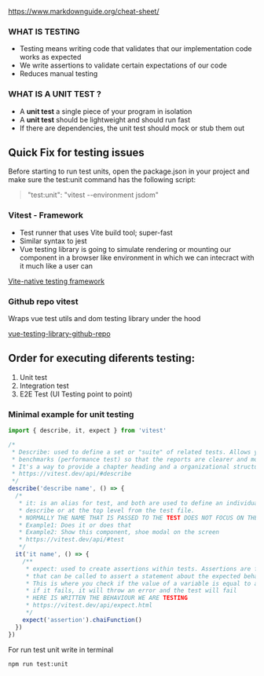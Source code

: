 https://www.markdownguide.org/cheat-sheet/

### WHAT IS TESTING

- Testing means writing code that validates that our implementation code works as expected
- We write assertions to validate certain expectations of our code
- Reduces manual testing

### WHAT IS A UNIT TEST ?

- A **unit test** a single piece of your program in isolation
- A **unit test** should be lightweight and should run fast
- If there are dependencies, the unit test should mock or stub them out

## Quick Fix for testing issues

Before starting to run test units, open the package.json in your project and make sure the test:unit command has the following script:

> "test:unit": "vitest --environment jsdom"

### Vitest - Framework

- Test runner that uses Vite build tool; super-fast
- Similar syntax to jest
- Vue testing library is going to simulate rendering or mounting our component in a browser like environment in which we can intecract with it much like a user can

[Vite-native testing framework](https://vitest.dev/)

### Github repo vitest

Wraps vue test utils and dom testing library under the hood

[vue-testing-library-github-repo](https://github.com/testing-library/vue-testing-library)

## Order for executing diferents testing:

1. Unit test
2. Integration test
3. E2E Test (UI Testing point to point)

### Minimal example for unit testing

```javascript
import { describe, it, expect } from 'vitest'

/*
 * Describe: used to define a set or "suite" of related tests. Allows you to
 * benchmarks (performance test) so that the reports are clearer and more structured
 * It's a way to provide a chapter heading and a organizational structure
 * https://vitest.dev/api/#describe
 */
describe('describe name', () => {
  /*
   * it: is an alias for test, and both are used to define an individual test within a block
   * describe or at the top level from the test file.
   * NORMALLY THE NAME THAT IS PASSED TO THE TEST DOES NOT FOCUS ON THE IMPLEMENTATION,BUT IN * FUNCTIONALITY.
   * Example1: Does it or does that
   * Example2: Show this component, shoe modal on the screen
   * https://vitest.dev/api/#test
   */
  it('it name', () => {
    /**
     * expect: used to create assertions within tests. Assertions are functions
     * that can be called to assert a statement about the expected behavior of the code.
     * This is where you check if the value of a variable is equal to a specific value, or the * invocation of a function or a class
     * if it fails, it will throw an error and the test will fail
     * HERE IS WRITTEN THE BEHAVIOUR WE ARE TESTING
     * https://vitest.dev/api/expect.html
     */
    expect('assertion').chaiFunction()
  })
})
```

For run test unit write in terminal

```sh
npm run test:unit
```
